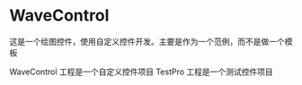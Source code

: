 # WaveControl

 这是一个绘图控件，使用自定义控件开发。主要是作为一个范例，而不是做一个模板
 
 WaveControl 工程是一个自定义控件项目
 TestPro 工程是一个测试控件项目
